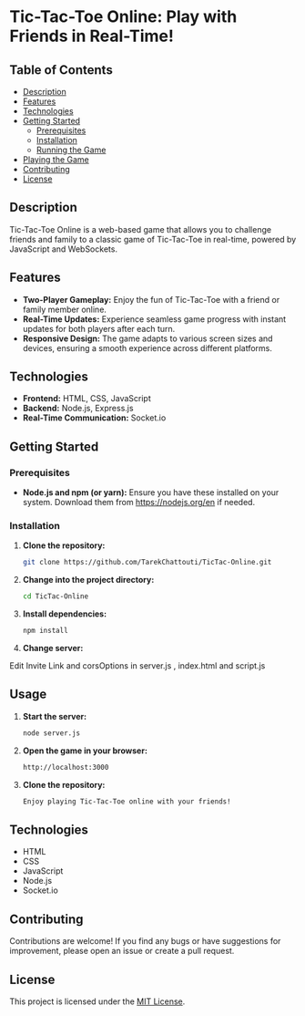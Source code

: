 # Tic-Tac-Toe Online: Play with Friends in Real-Time!

## Table of Contents

- [Description](#description)
- [Features](#features)
- [Technologies](#technologies)
- [Getting Started](#getting-started)
    - [Prerequisites](#prerequisites)
    - [Installation](#installation)
    - [Running the Game](#running-the-game)
- [Playing the Game](#playing-the-game)
- [Contributing](#contributing)
- [License](#license)

## Description

Tic-Tac-Toe Online is a web-based game that allows you to challenge friends and family to a classic game of Tic-Tac-Toe in real-time, powered by JavaScript and WebSockets.

## Features

- **Two-Player Gameplay:** Enjoy the fun of Tic-Tac-Toe with a friend or family member online.
- **Real-Time Updates:** Experience seamless game progress with instant updates for both players after each turn.
- **Responsive Design:** The game adapts to various screen sizes and devices, ensuring a smooth experience across different platforms.

## Technologies

- **Frontend:** HTML, CSS, JavaScript
- **Backend:** Node.js, Express.js
- **Real-Time Communication:** Socket.io

## Getting Started

### Prerequisites

- **Node.js and npm (or yarn):** Ensure you have these installed on your system. Download them from https://nodejs.org/en if needed.

### Installation

1. **Clone the repository:**

   ```bash
   git clone https://github.com/TarekChattouti/TicTac-Online.git
2. **Change into the project directory:**

   ```bash
   cd TicTac-Online
3. **Install dependencies:**

   ```bash
   npm install
4. **Change server:**

Edit Invite Link and corsOptions in server.js , index.html and script.js

## Usage
1. **Start the server:**

   ```bash
   node server.js
2. **Open the game in your browser:**

   ```bash
   http://localhost:3000
3. **Clone the repository:**

   ```bash
   Enjoy playing Tic-Tac-Toe online with your friends!

## Technologies

- HTML
- CSS
- JavaScript
- Node.js
- Socket.io

## Contributing

Contributions are welcome! If you find any bugs or have suggestions for improvement, please open an issue or create a pull request.

## License

This project is licensed under the [MIT License](LICENSE).
